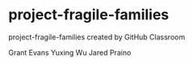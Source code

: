 # project-fragile-families
project-fragile-families created by GitHub Classroom

Grant Evans
Yuxing Wu
Jared Praino
